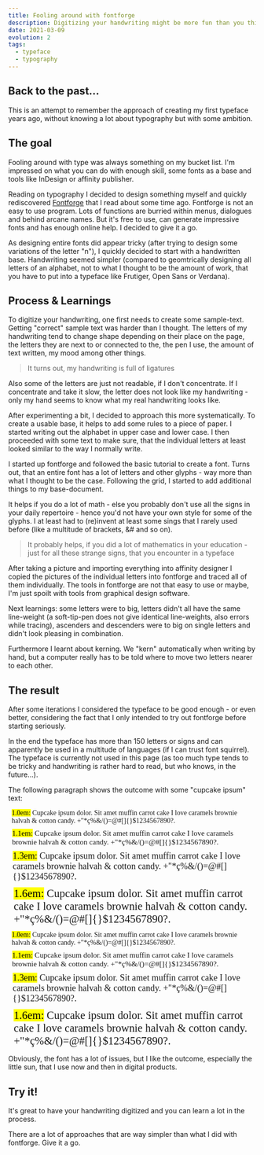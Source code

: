 ```yaml
---
title: Fooling around with fontforge
description: Digitizing your handwriting might be more fun than you think (if you also have strange ideas of "fun")
date: 2021-03-09
evolution: 2
tags:
  - typeface
  - typography
---
```


## Back to the past...

This is an attempt to remember the approach of creating my first typeface years ago, without knowing a lot about typography but with some ambition.

## The goal

Fooling around with type was always something on my bucket list. I'm impressed on what you can do with enough skill, some fonts as a base and tools like InDesign or affinity publisher. 

Reading on typography I decided to design something myself and quickly rediscovered [Fontforge](https://fontforge.org/) that I read about some time ago. Fontforge is not an easy to use program. Lots of functions are burried within menus, dialogues and behind arcane names. But it's free to use, can generate impressive fonts and has enough online help. I decided to give it a go. 

As designing entire fonts did appear tricky (after trying to design some variations of the letter "n"), I quickly decided to start with a handwritten base. Handwriting seemed simpler (compared to geomtrically designing all letters of an alphabet, not to what I thought to be the amount of work, that you have to put into a typeface like Frutiger, Open Sans or Verdana).

## Process & Learnings

To digitize your handwriting, one first needs to create some sample-text. Getting "correct" sample text was harder than I thought. The letters of my handwriting tend to change shape depending on their place on the page, the letters they are next to or connected to the, the pen I use, the amount of text written, my mood among other things. 

> It turns out, my handwriting is full of ligatures 

Also some of the letters are just not readable, if I don't concentrate. If I concentrate and take it slow, the letter does not look like my handwriting - only my hand seems to know what my real handwriting looks like. 

After experimenting a bit, I decided to approach this more systematically. To create a usable base, it helps to add some rules to a piece of paper. I started writing out the alphabet in upper case and lower case. I then proceeded with some text to make sure, that the individual letters at least looked similar to the way I normally write. 

I started up fontforge and followed the basic tutorial to create a font. Turns out, that an entire font has a lot of letters and other glyphs - way more than what I thought to be the case. Following the grid, I started to add additional things to my base-document. 

It helps if you do a lot of math - else you probably don't use all the signs in your daily repertoire - hence you'd not have your own style for some of the glyphs. I at least had to (re)invent at least some sings that I rarely used before (like a multitude of brackets, &# and so on).

> It probably helps, if you did a lot of mathematics in your education - just for all these strange signs, that you encounter in a typeface

After taking a picture and importing everything into affinity designer I copied the pictures of the individual letters into fontforge and traced all of them individually. The tools in fontforge are not that easy to use or maybe, I'm just spoilt with tools from graphical design software. 

Next learnings: some letters were to big, letters didn't all have the same line-weight (a soft-tip-pen does not give identical line-weights, also errors while tracing), ascenders and descenders were to big on single letters and didn't look pleasing in combination. 

Furthermore I learnt about kerning. We "kern" automatically when writing by hand, but a computer really has to be told where to move two letters nearer to each other. 

## The result

After some iterations I considered the typeface to be good enough - or even better, considering the fact that I only intended to try out fontforge before starting seriously. 

In the end the typeface has more than 150 letters or signs and can apparently be used in a multitude of languages (if I can trust font squirrel). The typeface is currently not used in this page (as too much type tends to be tricky and handwriting is rather hard to read, but who knows, in the future...).

The following paragraph shows the outcome with some "cupcake ipsum" text: 

<style>
@font-face {
  font-family: 'primera_regular';
  src: url('primera_regular-webfont.woff2') format('woff2'),
       url('primera_regular-webfont.woff') format('woff');
  font-weight: normal;
  font-style: normal;

}
</style>

<div class="text_sample">
<p style="font-family:'primera_regular';font-size:1em; margin: 0.5em"> <mark>1.0em:</mark> Cupcake ipsum dolor. Sit amet muffin carrot cake I love caramels brownie halvah & cotton candy. +"*ç%&/()=@#[]{}$1234567890?. </p>
<p style="font-family:'primera_regular';font-size:1.1em; margin: 0.5em"> <mark>1.1em:</mark> Cupcake ipsum dolor. Sit amet muffin carrot cake I love caramels brownie halvah & cotton candy. +"*ç%&/()=@#[]{}$1234567890?. </p>
<p style="font-family:'primera_regular';font-size:1.3em; margin: 0.5em"> <mark>1.3em:</mark> Cupcake ipsum dolor. Sit amet muffin carrot cake I love caramels brownie halvah & cotton candy. +"*ç%&/()=@#[]{}$1234567890?. </p>
<p style="font-family:'primera_regular';font-size:1.6em; margin: 0.5em"> <mark>1.6em:</mark> Cupcake ipsum dolor. Sit amet muffin carrot cake I love caramels brownie halvah & cotton candy. +"*ç%&/()=@#[]{}$1234567890?. </p>
</div>
<div class="text_sample_inverted">
<p style="font-family:'primera_regular';font-size:1em; margin: 0.5em"> <mark>1.0em:</mark> Cupcake ipsum dolor. Sit amet muffin carrot cake I love caramels brownie halvah & cotton candy. +"*ç%&/()=@#[]{}$1234567890?. </p>
<p style="font-family:'primera_regular';font-size:1.1em; margin: 0.5em"> <mark>1.1em:</mark> Cupcake ipsum dolor. Sit amet muffin carrot cake I love caramels brownie halvah & cotton candy. +"*ç%&/()=@#[]{}$1234567890?. </p>
<p style="font-family:'primera_regular';font-size:1.3em; margin: 0.5em"> <mark>1.3em:</mark> Cupcake ipsum dolor. Sit amet muffin carrot cake I love caramels brownie halvah & cotton candy. +"*ç%&/()=@#[]{}$1234567890?. </p>
<p style="font-family:'primera_regular';font-size:1.6em; margin: 0.5em"> <mark>1.6em:</mark> Cupcake ipsum dolor. Sit amet muffin carrot cake I love caramels brownie halvah & cotton candy. +"*ç%&/()=@#[]{}$1234567890?. </p>
</div>

Obviously, the font has a lot of issues, but I like the outcome, especially the little sun, that I use now and then in digital products. 

## Try it!

It's great to have your handwriting digitized and you can learn a lot in the process. 

There are a lot of approaches that are way simpler than what I did with fontforge. Give it a go. 